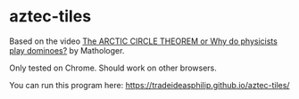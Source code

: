 # aztec-tiles
Based on the video [The ARCTIC CIRCLE THEOREM or Why do physicists play dominoes?](https://www.youtube.com/watch?v=Yy7Q8IWNfHM) by Mathologer.

Only tested on Chrome.  Should work on other browsers.

You can run this program here:  https://tradeideasphilip.github.io/aztec-tiles/
